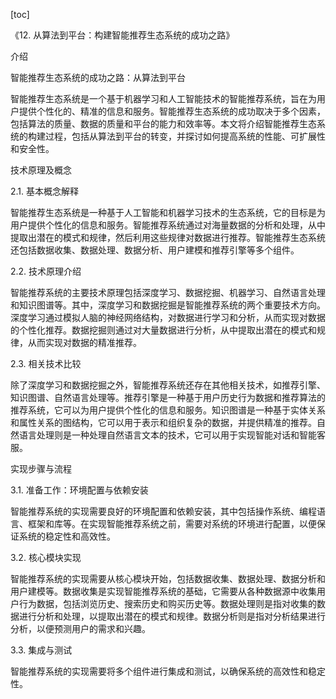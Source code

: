 
[toc]                    
                
                
《12. 从算法到平台：构建智能推荐生态系统的成功之路》

介绍

智能推荐生态系统的成功之路：从算法到平台

智能推荐生态系统是一个基于机器学习和人工智能技术的智能推荐系统，旨在为用户提供个性化的、精准的信息和服务。智能推荐生态系统的成功取决于多个因素，包括算法的质量、数据的质量和平台的能力和效率等。本文将介绍智能推荐生态系统的构建过程，包括从算法到平台的转变，并探讨如何提高系统的性能、可扩展性和安全性。

技术原理及概念

2.1. 基本概念解释

智能推荐生态系统是一种基于人工智能和机器学习技术的生态系统，它的目标是为用户提供个性化的信息和服务。智能推荐系统通过对海量数据的分析和处理，从中提取出潜在的模式和规律，然后利用这些规律对数据进行推荐。智能推荐生态系统还包括数据收集、数据处理、数据分析、用户建模和推荐引擎等多个组件。

2.2. 技术原理介绍

智能推荐系统的主要技术原理包括深度学习、数据挖掘、机器学习、自然语言处理和知识图谱等。其中，深度学习和数据挖掘是智能推荐系统的两个重要技术方向。深度学习通过模拟人脑的神经网络结构，对数据进行学习和分析，从而实现对数据的个性化推荐。数据挖掘则通过对大量数据进行分析，从中提取出潜在的模式和规律，从而实现对数据的精准推荐。

2.3. 相关技术比较

除了深度学习和数据挖掘之外，智能推荐系统还存在其他相关技术，如推荐引擎、知识图谱、自然语言处理等。推荐引擎是一种基于用户历史行为数据和推荐算法的推荐系统，它可以为用户提供个性化的信息和服务。知识图谱是一种基于实体关系和属性关系的图结构，它可以用于表示和组织复杂的数据，并提供精准的推荐。自然语言处理则是一种处理自然语言文本的技术，它可以用于实现智能对话和智能客服。

实现步骤与流程

3.1. 准备工作：环境配置与依赖安装

智能推荐系统的实现需要良好的环境配置和依赖安装，其中包括操作系统、编程语言、框架和库等。在实现智能推荐系统之前，需要对系统的环境进行配置，以便保证系统的稳定性和高效性。

3.2. 核心模块实现

智能推荐系统的实现需要从核心模块开始，包括数据收集、数据处理、数据分析和用户建模等。数据收集是实现智能推荐系统的基础，它需要从各种数据源中收集用户行为数据，包括浏览历史、搜索历史和购买历史等。数据处理则是指对收集的数据进行分析和处理，以提取出潜在的模式和规律。数据分析则是指对分析结果进行分析，以便预测用户的需求和兴趣。

3.3. 集成与测试

智能推荐系统的实现需要将多个组件进行集成和测试，以确保系统的高效性和稳定性。

